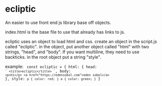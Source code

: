 # ecliptic
An easier to use front end js library base off objects.

index.html is the base file to use that already has links to js.

ecliptic uses an object to load html and css.
create an object in the script.js called "ecliptic".
in the object, put another object called "html" with two strings, "head", and "body". If you want multiline, they need to use backticks.
in the root object put a string "style".

example:
<code>
const ecliptic = {
    html: {
        head: `` `
        <title>ecliptic</title>
        ` ``,
        body: `
        <p>hi</p>
        <a href="https://edensobol.com">eden sobol</a>
        `
    },
    style: `
    p {
        color: red;
    }
    a {
        color: green;
    }
    `
}
</code>
